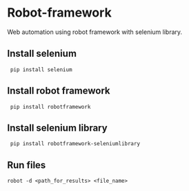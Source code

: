 # Robot-framework
Web automation using robot framework with selenium library. 

## Install selenium
<code> pip install selenium </code>

## Install robot framework
<code> pip install robotframework </code>

## Install selenium library
<code> pip install robotframework-seleniumlibrary </code>

## Run files
<code>robot -d <path_for_results> <file_name> </code>

